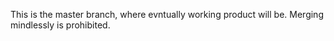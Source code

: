 This is the master branch, where evntually working product will be. Merging mindlessly is prohibited.
